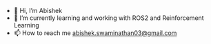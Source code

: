 - 👋 Hi, I’m Abishek
- 🌱 I’m currently learning and working with ROS2 and Reinforcement Learning
- 📫 How to reach me abishek.swaminathan03@gmail.com

<!---
griimmm/griimmm is a ✨ special ✨ repository because its `README.md` (this file) appears on your GitHub profile.
You can click the Preview link to take a look at your changes.
--->

